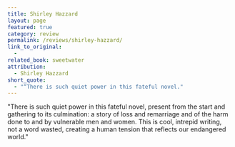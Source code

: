 ```yaml
---
title: Shirley Hazzard
layout: page
featured: true
category: review
permalink: /reviews/shirley-hazzard/
link_to_original:
  - 
related_book: sweetwater
attribution:
  - Shirley Hazzard
short_quote:
  - "“There is such quiet power in this fateful novel."
---
```

 "There is such quiet power in this fateful novel, present from the start and gathering to its culmination: a story of loss and remarriage and of the harm done to and by vulnerable men and women. This is cool, intrepid writing, not a word wasted, creating a human tension that reflects our endangered world."

